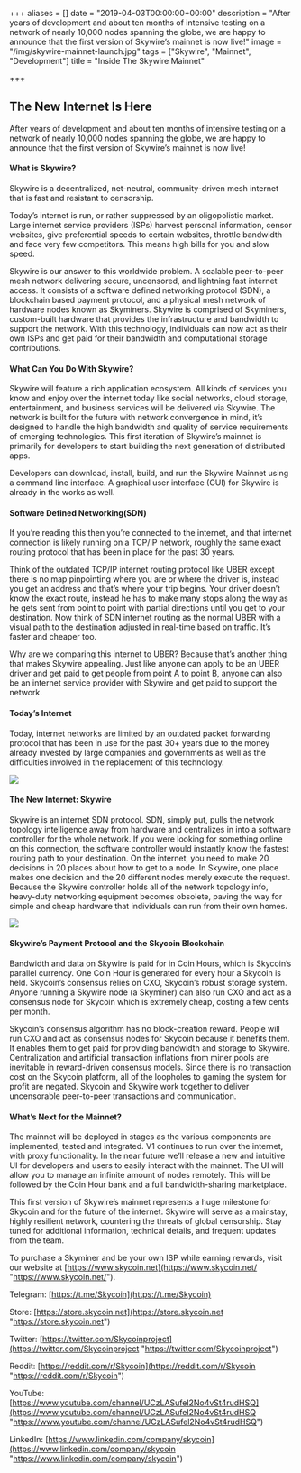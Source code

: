 +++
aliases = []
date = "2019-04-03T00:00:00+00:00"
description = "After years of development and about ten months of intensive testing on a network of nearly 10,000 nodes spanning the globe, we are happy to announce that the first version of Skywire’s mainnet is now live!"
image = "/img/skywire-mainnet-launch.jpg"
tags = ["Skywire", "Mainnet", "Development"]
title = "Inside The Skywire Mainnet"

+++
## The New Internet Is Here

After years of development and about ten months of intensive testing on a network of nearly 10,000 nodes spanning the globe, we are happy to announce that the first version of Skywire’s mainnet is now live!

#### **What is Skywire?**

Skywire is a decentralized, net-neutral, community-driven mesh internet that is fast and resistant to censorship.

Today’s internet is run, or rather suppressed by an oligopolistic market. Large internet service providers (ISPs) harvest personal information, censor websites, give preferential speeds to certain websites, throttle bandwidth and face very few competitors. This means high bills for you and slow speed.

Skywire is our answer to this worldwide problem. A scalable peer-to-peer mesh network delivering secure, uncensored, and lightning fast internet access. It consists of a software defined networking protocol (SDN), a blockchain based payment protocol, and a physical mesh network of hardware nodes known as Skyminers. Skywire is comprised of Skyminers, custom-built hardware that provides the infrastructure and bandwidth to support the network. With this technology, individuals can now act as their own ISPs and get paid for their bandwidth and computational storage contributions.

#### **What Can You Do With Skywire?**

Skywire will feature a rich application ecosystem. All kinds of services you know and enjoy over the internet today like social networks, cloud storage, entertainment, and business services will be delivered via Skywire. The network is built for the future with network convergence in mind, it’s designed to handle the high bandwidth and quality of service requirements of emerging technologies. This first iteration of Skywire’s mainnet is primarily for developers to start building the next generation of distributed apps.

Developers can download, install, build, and run the Skywire Mainnet using a command line interface. A graphical user interface (GUI) for Skywire is already in the works as well.

#### **Software Defined Networking(SDN)**

If you’re reading this then you’re connected to the internet, and that internet connection is likely running on a TCP/IP network, roughly the same exact routing protocol that has been in place for the past 30 years.

Think of the outdated TCP/IP internet routing protocol like UBER except there is no map pinpointing where you are or where the driver is, instead you get an address and that’s where your trip begins. Your driver doesn’t know the exact route, instead he has to make many stops along the way as he gets sent from point to point with partial directions until you get to your destination. Now think of SDN internet routing as the normal UBER with a visual path to the destination adjusted in real-time based on traffic. It’s faster and cheaper too.

Why are we comparing this internet to UBER? Because that’s another thing that makes Skywire appealing. Just like anyone can apply to be an UBER driver and get paid to get people from point A to point B, anyone can also be an internet service provider with Skywire and get paid to support the network.

#### **Today’s Internet**

Today, internet networks are limited by an outdated packet forwarding protocol that has been in use for the past 30+ years due to the money already invested by large companies and governments as well as the difficulties involved in the replacement of this technology.

![](/img/skywire-mainnet-launch-1.jpg)

#### **The New Internet: Skywire**

Skywire is an internet SDN protocol. SDN, simply put, pulls the network topology intelligence away from hardware and centralizes in into a software controller for the whole network. If you were looking for something online on this connection, the software controller would instantly know the fastest routing path to your destination. On the internet, you need to make 20 decisions in 20 places about how to get to a node. In Skywire, one place makes one decision and the 20 different nodes merely execute the request. Because the Skywire controller holds all of the network topology info, heavy-duty networking equipment becomes obsolete, paving the way for simple and cheap hardware that individuals can run from their own homes.

![](/img/skywire-mainnet-launch-2.png)

#### **Skywire’s Payment Protocol and the Skycoin Blockchain**

Bandwidth and data on Skywire is paid for in Coin Hours, which is Skycoin’s parallel currency. One Coin Hour is generated for every hour a Skycoin is held. Skycoin’s consensus relies on CXO, Skycoin’s robust storage system. Anyone running a Skywire node (a Skyminer) can also run CXO and act as a consensus node for Skycoin which is extremely cheap, costing a few cents per month.

Skycoin’s consensus algorithm has no block-creation reward. People will run CXO and act as consensus nodes for Skycoin because it benefits them. It enables them to get paid for providing bandwidth and storage to Skywire. Centralization and artificial transaction inflations from miner pools are inevitable in reward-driven consensus models. Since there is no transaction cost on the Skycoin platform, all of the loopholes to gaming the system for profit are negated. Skycoin and Skywire work together to deliver uncensorable peer-to-peer transactions and communication.

#### **What’s Next for the Mainnet?**

The mainnet will be deployed in stages as the various components are implemented, tested and integrated. V1 continues to run over the internet, with proxy functionality. In the near future we’ll release a new and intuitive UI for developers and users to easily interact with the mainnet. The UI will allow you to manage an infinite amount of nodes remotely. This will be followed by the Coin Hour bank and a full bandwidth-sharing marketplace.

This first version of Skywire’s mainnet represents a huge milestone for Skycoin and for the future of the internet. Skywire will serve as a mainstay, highly resilient network, countering the threats of global censorship. Stay tuned for additional information, technical details, and frequent updates from the team.

To purchase a Skyminer and be your own ISP while earning rewards, visit our website at [https://www.skycoin.net](https://www.skycoin.net/ "https://www.skycoin.net/").

Telegram: [https://t.me/Skycoin](https://t.me/Skycoin)

Store: [https://store.skycoin.net](https://store.skycoin.net "https://store.skycoin.net")

Twitter: [https://twitter.com/Skycoinproject](https://twitter.com/Skycoinproject "https://twitter.com/Skycoinproject")

Reddit: [https://reddit.com/r/Skycoin](https://reddit.com/r/Skycoin "https://reddit.com/r/Skycoin")

YouTube: [https://www.youtube.com/channel/UCzLASufel2No4vSt4rudHSQ](https://www.youtube.com/channel/UCzLASufel2No4vSt4rudHSQ "https://www.youtube.com/channel/UCzLASufel2No4vSt4rudHSQ")

LinkedIn: [https://www.linkedin.com/company/skycoin](https://www.linkedin.com/company/skycoin "https://www.linkedin.com/company/skycoin")
